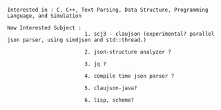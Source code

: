     Interested in : C, C++, Text Parsing, Data Structure, Programming Language, and Simulation
    
    Now Interested Subject : 
                             1. scj3 - claujson (experimental? parallel json parser, using simdjson and std::thread.)
                                
                             2. json-structure analyzer ?
               
                             3. jq ? 

                             4. compile time json parser ?
                             
                             5. claujson-java?

                             6. lisp, scheme?
